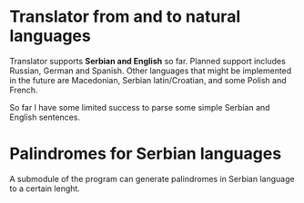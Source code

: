 Translator from and to natural languages
==============================================
Translator supports **Serbian and English** so far.
Planned support includes Russian, German and Spanish.
Other languages that might be implemented in the future are Macedonian, Serbian latin/Croatian, and some Polish and French.

So far I have some limited success to parse some simple Serbian and English sentences.

Palindromes for Serbian languages
==============================================
A submodule of the program can generate palindromes in Serbian language to a certain lenght.
